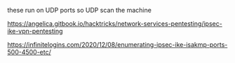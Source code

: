 

these run on UDP ports so UDP scan the machine

https://angelica.gitbook.io/hacktricks/network-services-pentesting/ipsec-ike-vpn-pentesting

https://infinitelogins.com/2020/12/08/enumerating-ipsec-ike-isakmp-ports-500-4500-etc/



